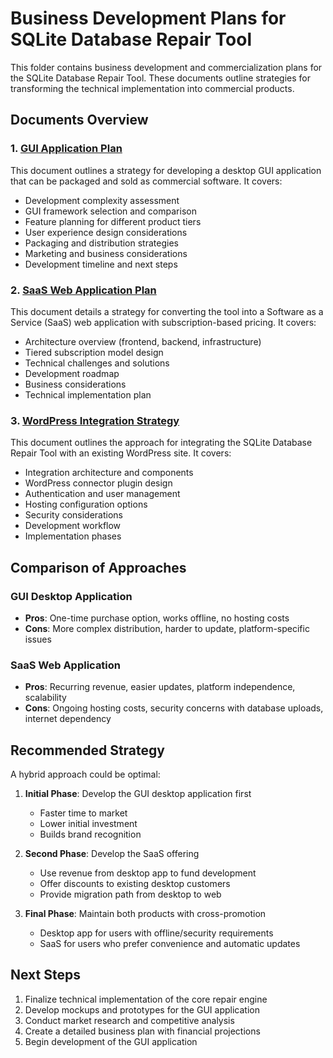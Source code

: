 # Business Development Plans for SQLite Database Repair Tool

This folder contains business development and commercialization plans for the SQLite Database Repair Tool. These documents outline strategies for transforming the technical implementation into commercial products.

## Documents Overview

### 1. [GUI Application Plan](gui_application_plan.md)

This document outlines a strategy for developing a desktop GUI application that can be packaged and sold as commercial software. It covers:

- Development complexity assessment
- GUI framework selection and comparison
- Feature planning for different product tiers
- User experience design considerations
- Packaging and distribution strategies
- Marketing and business considerations
- Development timeline and next steps

### 2. [SaaS Web Application Plan](saas_plan.md)

This document details a strategy for converting the tool into a Software as a Service (SaaS) web application with subscription-based pricing. It covers:

- Architecture overview (frontend, backend, infrastructure)
- Tiered subscription model design
- Technical challenges and solutions
- Development roadmap
- Business considerations
- Technical implementation plan

### 3. [WordPress Integration Strategy](wordpress_integration_strategy.md)

This document outlines the approach for integrating the SQLite Database Repair Tool with an existing WordPress site. It covers:

- Integration architecture and components
- WordPress connector plugin design
- Authentication and user management
- Hosting configuration options
- Security considerations
- Development workflow
- Implementation phases

## Comparison of Approaches

### GUI Desktop Application
- **Pros**: One-time purchase option, works offline, no hosting costs
- **Cons**: More complex distribution, harder to update, platform-specific issues

### SaaS Web Application
- **Pros**: Recurring revenue, easier updates, platform independence, scalability
- **Cons**: Ongoing hosting costs, security concerns with database uploads, internet dependency

## Recommended Strategy

A hybrid approach could be optimal:

1. **Initial Phase**: Develop the GUI desktop application first
   - Faster time to market
   - Lower initial investment
   - Builds brand recognition

2. **Second Phase**: Develop the SaaS offering
   - Use revenue from desktop app to fund development
   - Offer discounts to existing desktop customers
   - Provide migration path from desktop to web

3. **Final Phase**: Maintain both products with cross-promotion
   - Desktop app for users with offline/security requirements
   - SaaS for users who prefer convenience and automatic updates

## Next Steps

1. Finalize technical implementation of the core repair engine
2. Develop mockups and prototypes for the GUI application
3. Conduct market research and competitive analysis
4. Create a detailed business plan with financial projections
5. Begin development of the GUI application
